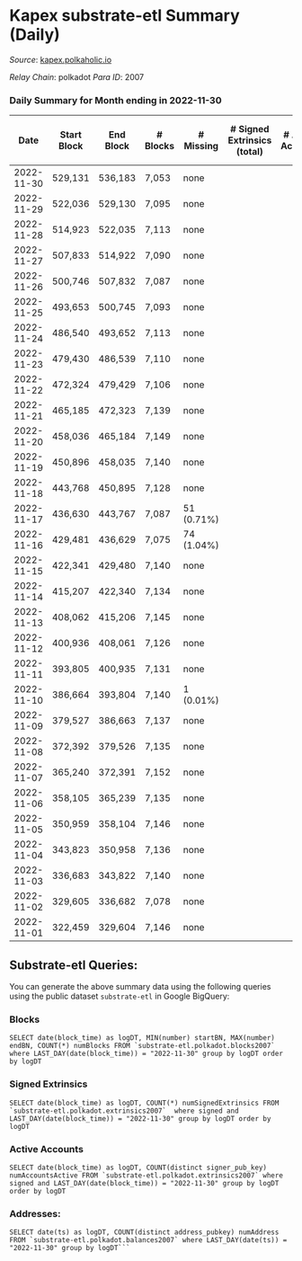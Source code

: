 # Kapex substrate-etl Summary (Daily)

_Source_: [kapex.polkaholic.io](https://kapex.polkaholic.io)

*Relay Chain*: polkadot
*Para ID*: 2007



### Daily Summary for Month ending in 2022-11-30


| Date | Start Block | End Block | # Blocks | # Missing | # Signed Extrinsics (total) | # Active Accounts | # Addresses with Balances | # Events | # Transfers | # XCM Transfers In | # XCM Transfers Out |
| ---- | ----------- | --------- | -------- | --------- | --------------------------- | ----------------- | ------------------------- | -------- | ----------- | ------------------ | ------------------- |
| 2022-11-30 | 529,131 | 536,183 | 7,053 | none  |  |  | 3 | 14,110 |   |   |   |
| 2022-11-29 | 522,036 | 529,130 | 7,095 | none  |  |  |  | 14,193 |   |   |   |
| 2022-11-28 | 514,923 | 522,035 | 7,113 | none  |  |  |  | 14,230 |   |   |   |
| 2022-11-27 | 507,833 | 514,922 | 7,090 | none  |  |  |  | 14,184 |   |   |   |
| 2022-11-26 | 500,746 | 507,832 | 7,087 | none  |  |  |  | 14,178 |   |   |   |
| 2022-11-25 | 493,653 | 500,745 | 7,093 | none  |  |  |  | 14,190 |   |   |   |
| 2022-11-24 | 486,540 | 493,652 | 7,113 | none  |  |  |  | 14,230 |   |   |   |
| 2022-11-23 | 479,430 | 486,539 | 7,110 | none  |  |  |  | 14,224 |   |   |   |
| 2022-11-22 | 472,324 | 479,429 | 7,106 | none  |  |  |  | 14,216 |   |   |   |
| 2022-11-21 | 465,185 | 472,323 | 7,139 | none  |  |  |  | 14,282 |   |   |   |
| 2022-11-20 | 458,036 | 465,184 | 7,149 | none  |  |  |  | 14,302 |   |   |   |
| 2022-11-19 | 450,896 | 458,035 | 7,140 | none  |  |  |  | 14,284 |   |   |   |
| 2022-11-18 | 443,768 | 450,895 | 7,128 | none  |  |  |  | 14,260 |   |   |   |
| 2022-11-17 | 436,630 | 443,767 | 7,087 | 51 (0.71%) |  |  |  | 14,178 |   |   |   |
| 2022-11-16 | 429,481 | 436,629 | 7,075 | 74 (1.04%) |  |  |  | 14,154 |   |   |   |
| 2022-11-15 | 422,341 | 429,480 | 7,140 | none  |  |  |  | 14,284 |   |   |   |
| 2022-11-14 | 415,207 | 422,340 | 7,134 | none  |  |  |  | 14,272 |   |   |   |
| 2022-11-13 | 408,062 | 415,206 | 7,145 | none  |  |  |  | 14,294 |   |   |   |
| 2022-11-12 | 400,936 | 408,061 | 7,126 | none  |  |  |  | 14,256 |   |   |   |
| 2022-11-11 | 393,805 | 400,935 | 7,131 | none  |  |  |  | 14,266 |   |   |   |
| 2022-11-10 | 386,664 | 393,804 | 7,140 | 1 (0.01%) |  |  |  | 14,284 |   |   |   |
| 2022-11-09 | 379,527 | 386,663 | 7,137 | none  |  |  |  | 14,278 |   |   |   |
| 2022-11-08 | 372,392 | 379,526 | 7,135 | none  |  |  |  | 14,274 |   |   |   |
| 2022-11-07 | 365,240 | 372,391 | 7,152 | none  |  |  |  | 14,308 |   |   |   |
| 2022-11-06 | 358,105 | 365,239 | 7,135 | none  |  |  |  | 14,274 |   |   |   |
| 2022-11-05 | 350,959 | 358,104 | 7,146 | none  |  |  |  | 14,296 |   |   |   |
| 2022-11-04 | 343,823 | 350,958 | 7,136 | none  |  |  |  | 14,275 |   |   |   |
| 2022-11-03 | 336,683 | 343,822 | 7,140 | none  |  |  |  | 14,284 |   |   |   |
| 2022-11-02 | 329,605 | 336,682 | 7,078 | none  |  |  |  | 14,160 |   |   |   |
| 2022-11-01 | 322,459 | 329,604 | 7,146 | none  |  |  |  | 14,296 |   |   |   |

## Substrate-etl Queries:
You can generate the above summary data using the following queries using the public dataset `substrate-etl` in Google BigQuery:


### Blocks
```
SELECT date(block_time) as logDT, MIN(number) startBN, MAX(number) endBN, COUNT(*) numBlocks FROM `substrate-etl.polkadot.blocks2007`  where LAST_DAY(date(block_time)) = "2022-11-30" group by logDT order by logDT
```


### Signed Extrinsics
```
SELECT date(block_time) as logDT, COUNT(*) numSignedExtrinsics FROM `substrate-etl.polkadot.extrinsics2007`  where signed and LAST_DAY(date(block_time)) = "2022-11-30" group by logDT order by logDT
```


### Active Accounts
```
SELECT date(block_time) as logDT, COUNT(distinct signer_pub_key) numAccountsActive FROM `substrate-etl.polkadot.extrinsics2007` where signed and LAST_DAY(date(block_time)) = "2022-11-30" group by logDT order by logDT
```


### Addresses:
```
SELECT date(ts) as logDT, COUNT(distinct address_pubkey) numAddress FROM `substrate-etl.polkadot.balances2007` where LAST_DAY(date(ts)) = "2022-11-30" group by logDT```


